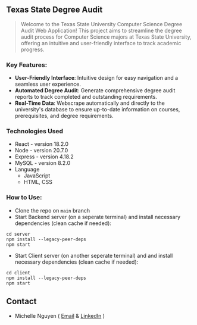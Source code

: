 ## Texas State Degree Audit 
> Welcome to the Texas State University Computer Science Degree Audit Web Application! This project aims to streamline the degree audit process for Computer Science majors at Texas State University, offering an intuitive and user-friendly interface to track academic progress.

### Key Features:
* **User-Friendly Interface**: Intuitive design for easy navigation and a seamless user experience.
* **Automated Degree Audit**: Generate comprehensive degree audit reports to track completed and outstanding requirements.
* **Real-Time Data**: Webscrape automatically and directly to the university's database to ensure up-to-date information on courses, prerequisites, and degree requirements.

### Technologies Used
* React - version 18.2.0
* Node - version 20.7.0
* Express - version 4.18.2
* MySQL - version 8.2.0
* Language
	* JavaScript
	* HTML, CSS

### How to Use:
* Clone the repo on ```main``` branch
* Start Backend server (on a seperate terminal) and install necessary dependencies (clean cache if needed):
```
cd server
npm install --legacy-peer-deps
npm start
```
* Start Client server (on another seperate terminal) and and install necessary dependencies (clean cache if needed):
```
cd client
npm install --legacy-peer-deps
npm start
```
## Contact
* Michelle Nguyen ( [Email](rnb90@txstate.edu) & [LinkedIn](https://www.linkedin.com/in/michelle-nguyen-370711287/) )
